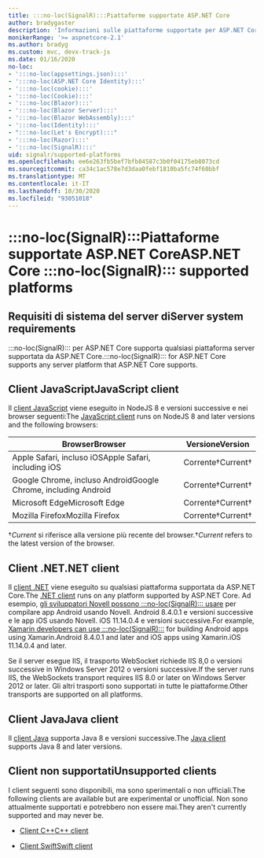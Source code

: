 ```yaml
---
title: :::no-loc(SignalR):::Piattaforme supportate ASP.NET Core
author: bradygaster
description: 'Informazioni sulle piattaforme supportate per ASP.NET Core :::no-loc(SignalR)::: .'
monikerRange: '>= aspnetcore-2.1'
ms.author: bradyg
ms.custom: mvc, devx-track-js
ms.date: 01/16/2020
no-loc:
- ':::no-loc(appsettings.json):::'
- ':::no-loc(ASP.NET Core Identity):::'
- ':::no-loc(cookie):::'
- ':::no-loc(Cookie):::'
- ':::no-loc(Blazor):::'
- ':::no-loc(Blazor Server):::'
- ':::no-loc(Blazor WebAssembly):::'
- ':::no-loc(Identity):::'
- ":::no-loc(Let's Encrypt):::"
- ':::no-loc(Razor):::'
- ':::no-loc(SignalR):::'
uid: signalr/supported-platforms
ms.openlocfilehash: ee6e263fb5bef7bfb84587c3b0f04175eb8073cd
ms.sourcegitcommit: ca34c1ac578e7d3daa0febf1810ba5fc74f60bbf
ms.translationtype: MT
ms.contentlocale: it-IT
ms.lasthandoff: 10/30/2020
ms.locfileid: "93051018"
---
```

# <a name="aspnet-core-no-locsignalr-supported-platforms"></a><span data-ttu-id="7a2b7-103">:::no-loc(SignalR):::Piattaforme supportate ASP.NET Core</span><span class="sxs-lookup"><span data-stu-id="7a2b7-103">ASP.NET Core :::no-loc(SignalR)::: supported platforms</span></span>

## <a name="server-system-requirements"></a><span data-ttu-id="7a2b7-104">Requisiti di sistema del server di</span><span class="sxs-lookup"><span data-stu-id="7a2b7-104">Server system requirements</span></span>

<span data-ttu-id="7a2b7-105">:::no-loc(SignalR)::: per ASP.NET Core supporta qualsiasi piattaforma server supportata da ASP.NET Core.</span><span class="sxs-lookup"><span data-stu-id="7a2b7-105">:::no-loc(SignalR)::: for ASP.NET Core supports any server platform that ASP.NET Core supports.</span></span>

## <a name="javascript-client"></a><span data-ttu-id="7a2b7-106">Client JavaScript</span><span class="sxs-lookup"><span data-stu-id="7a2b7-106">JavaScript client</span></span>

<span data-ttu-id="7a2b7-107">Il [client JavaScript](xref:signalr/javascript-client) viene eseguito in NodeJS 8 e versioni successive e nei browser seguenti:</span><span class="sxs-lookup"><span data-stu-id="7a2b7-107">The [JavaScript client](xref:signalr/javascript-client) runs on NodeJS 8 and later versions and the following browsers:</span></span>

| <span data-ttu-id="7a2b7-108">Browser</span><span class="sxs-lookup"><span data-stu-id="7a2b7-108">Browser</span></span>                          | <span data-ttu-id="7a2b7-109">Versione</span><span class="sxs-lookup"><span data-stu-id="7a2b7-109">Version</span></span>         |
| -------------------------------- | --------------- |
| <span data-ttu-id="7a2b7-110">Apple Safari, incluso iOS</span><span class="sxs-lookup"><span data-stu-id="7a2b7-110">Apple Safari, including iOS</span></span>      | <span data-ttu-id="7a2b7-111">Corrente&dagger;</span><span class="sxs-lookup"><span data-stu-id="7a2b7-111">Current&dagger;</span></span> |
| <span data-ttu-id="7a2b7-112">Google Chrome, incluso Android</span><span class="sxs-lookup"><span data-stu-id="7a2b7-112">Google Chrome, including Android</span></span> | <span data-ttu-id="7a2b7-113">Corrente&dagger;</span><span class="sxs-lookup"><span data-stu-id="7a2b7-113">Current&dagger;</span></span> |
| <span data-ttu-id="7a2b7-114">Microsoft Edge</span><span class="sxs-lookup"><span data-stu-id="7a2b7-114">Microsoft Edge</span></span>                   | <span data-ttu-id="7a2b7-115">Corrente&dagger;</span><span class="sxs-lookup"><span data-stu-id="7a2b7-115">Current&dagger;</span></span> |
| <span data-ttu-id="7a2b7-116">Mozilla Firefox</span><span class="sxs-lookup"><span data-stu-id="7a2b7-116">Mozilla Firefox</span></span>                  | <span data-ttu-id="7a2b7-117">Corrente&dagger;</span><span class="sxs-lookup"><span data-stu-id="7a2b7-117">Current&dagger;</span></span> |

<span data-ttu-id="7a2b7-118">&dagger;*Current* si riferisce alla versione più recente del browser.</span><span class="sxs-lookup"><span data-stu-id="7a2b7-118">&dagger;*Current* refers to the latest version of the browser.</span></span>

## <a name="net-client"></a><span data-ttu-id="7a2b7-119">Client .NET</span><span class="sxs-lookup"><span data-stu-id="7a2b7-119">.NET client</span></span>

<span data-ttu-id="7a2b7-120">Il [client .NET](xref:signalr/dotnet-client) viene eseguito su qualsiasi piattaforma supportata da ASP.NET Core.</span><span class="sxs-lookup"><span data-stu-id="7a2b7-120">The [.NET client](xref:signalr/dotnet-client) runs on any platform supported by ASP.NET Core.</span></span> <span data-ttu-id="7a2b7-121">Ad esempio, [gli sviluppatori Novell possono :::no-loc(SignalR)::: usare](https://github.com/aspnet/Announcements/issues/305) per compilare app Android usando Novell. Android 8.4.0.1 e versioni successive e le app iOS usando Novell. iOS 11.14.0.4 e versioni successive.</span><span class="sxs-lookup"><span data-stu-id="7a2b7-121">For example, [Xamarin developers can use :::no-loc(SignalR):::](https://github.com/aspnet/Announcements/issues/305) for building Android apps using Xamarin.Android 8.4.0.1 and later and iOS apps using Xamarin.iOS 11.14.0.4 and later.</span></span>

<span data-ttu-id="7a2b7-122">Se il server esegue IIS, il trasporto WebSocket richiede IIS 8,0 o versioni successive in Windows Server 2012 o versioni successive.</span><span class="sxs-lookup"><span data-stu-id="7a2b7-122">If the server runs IIS, the WebSockets transport requires IIS 8.0 or later on Windows Server 2012 or later.</span></span> <span data-ttu-id="7a2b7-123">Gli altri trasporti sono supportati in tutte le piattaforme.</span><span class="sxs-lookup"><span data-stu-id="7a2b7-123">Other transports are supported on all platforms.</span></span>

## <a name="java-client"></a><span data-ttu-id="7a2b7-124">Client Java</span><span class="sxs-lookup"><span data-stu-id="7a2b7-124">Java client</span></span>

<span data-ttu-id="7a2b7-125">Il [client Java](xref:signalr/java-client) supporta Java 8 e versioni successive.</span><span class="sxs-lookup"><span data-stu-id="7a2b7-125">The [Java client](xref:signalr/java-client) supports Java 8 and later versions.</span></span>

## <a name="unsupported-clients"></a><span data-ttu-id="7a2b7-126">Client non supportati</span><span class="sxs-lookup"><span data-stu-id="7a2b7-126">Unsupported clients</span></span>

<span data-ttu-id="7a2b7-127">I client seguenti sono disponibili, ma sono sperimentali o non ufficiali.</span><span class="sxs-lookup"><span data-stu-id="7a2b7-127">The following clients are available but are experimental or unofficial.</span></span> <span data-ttu-id="7a2b7-128">Non sono attualmente supportati e potrebbero non essere mai.</span><span class="sxs-lookup"><span data-stu-id="7a2b7-128">They aren't currently supported and may never be.</span></span>

* <span data-ttu-id="7a2b7-129">[Client C++](https://github.com/aspnet/:::no-loc(SignalR):::-Client-Cpp)</span><span class="sxs-lookup"><span data-stu-id="7a2b7-129">[C++ client](https://github.com/aspnet/:::no-loc(SignalR):::-Client-Cpp)</span></span>

* <span data-ttu-id="7a2b7-130">[Client Swift](https://github.com/moozzyk/:::no-loc(SignalR):::-Client-Swift)</span><span class="sxs-lookup"><span data-stu-id="7a2b7-130">[Swift client](https://github.com/moozzyk/:::no-loc(SignalR):::-Client-Swift)</span></span>
